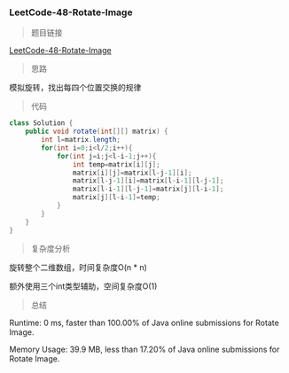 ### LeetCode-48-Rotate-Image

> 题目链接

[LeetCode-48-Rotate-Image](https://leetcode.com/problems/rotate-image/)

> 思路

模拟旋转，找出每四个位置交换的规律

> 代码

```java
class Solution {
    public void rotate(int[][] matrix) {
        int l=matrix.length;
        for(int i=0;i<l/2;i++){
            for(int j=i;j<l-i-1;j++){
                int temp=matrix[i][j];
                matrix[i][j]=matrix[l-j-1][i];
                matrix[l-j-1][i]=matrix[l-i-1][l-j-1];
                matrix[l-i-1][l-j-1]=matrix[j][l-i-1];
                matrix[j][l-i-1]=temp;
            }
        }
    }
}
```

> 复杂度分析

旋转整个二维数组，时间复杂度O(n * n)

额外使用三个int类型辅助，空间复杂度O(1)

> 总结

Runtime: 0 ms, faster than 100.00% of Java online submissions for Rotate Image.

Memory Usage: 39.9 MB, less than 17.20% of Java online submissions for Rotate Image.
